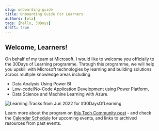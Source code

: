 ```yaml
---
slug: onboarding-guide
title: Onboarding Guide For Learners
authors: [ola]
tags: [hello, 30Days]
draft: true
---
```



<head>
  <meta name="twitter:url" content="https://microsoft.github.io/30DaysOf/blog/onboarding-guide" />
  <meta name="twitter:title" content="Onboarding Guide For Learners" />
  <meta name="twitter:description" content="Join us for #30DaysOfLearning initiatives that take you from fundamental concepts to functional code to cloud deployment!" />
  <meta name="twitter:image" content="https://microsoft.github.io/30DaysOf/img/logo.svg" />
  <meta name="twitter:card" content="summary_large_image" />
  <meta name="twitter:creator" content="@nitya" />
  <meta name="twitter:site" content="@AzureAdvocates" /> 
  <link rel="canonical" href="soft.com/t5/educator-developer-blog/onboarding-guide-for-30days-of-learning-participants/ba-p/3485136" />
</head>


## Welcome, Learners!

On behalf of my team at Microsoft, I would like to welcome you officially to the 30Days of Learning programme. Through this programme, we will help you upskill with Microsoft technologies by learning and building solutions across multiple knowledge areas including:

* Data Analysis Using Power BI
* Low-code/No-Code Application Development using Power Platform, 
* Data Science and Machine Learning with Azure.

 ![Learning Tracks from Jun 2022 for #30DaysOfLearning](https://techcommunity.microsoft.com/t5/image/serverpage/image-id/378806iDF7EFB7E75155F23/image-size/large?v=v2&px=999)

 Learn more about the program on [this Tech Community post](https://techcommunity.microsoft.com/t5/educator-developer-blog/onboarding-guide-for-30days-of-learning-participants/ba-p/3485136) - and check the [Calendar Schedule](/calendar) for upcoming events, and links to archived resources from past events.